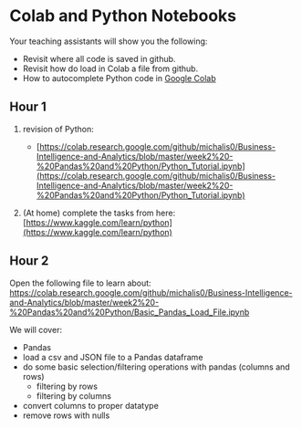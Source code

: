 # Colab and Python Notebooks

Your teaching assistants will show you the following:
- Revisit where all code is saved in github.
- Revisit how do load in Colab a file from github.
- How to autocomplete Python code in [Google Colab](https://colab.research.google.com/notebooks/intro.ipynb#)

## Hour 1
1. revision of Python: 
    - [https://colab.research.google.com/github/michalis0/Business-Intelligence-and-Analytics/blob/master/week2%20-%20Pandas%20and%20Python/Python_Tutorial.ipynb](https://colab.research.google.com/github/michalis0/Business-Intelligence-and-Analytics/blob/master/week2%20-%20Pandas%20and%20Python/Python_Tutorial.ipynb)

2. (At home) complete the tasks from here:
[https://www.kaggle.com/learn/python](https://www.kaggle.com/learn/python)


## Hour 2

Open the following file to learn about: https://colab.research.google.com/github/michalis0/Business-Intelligence-and-Analytics/blob/master/week2%20-%20Pandas%20and%20Python/Basic_Pandas_Load_File.ipynb

We will cover:
- Pandas
- load a csv and JSON file to a Pandas dataframe
- do some basic selection/filtering operations with pandas (columns and rows)
    - filtering by rows
    - filtering by columns
- convert columns to proper datatype
- remove rows with nulls    

